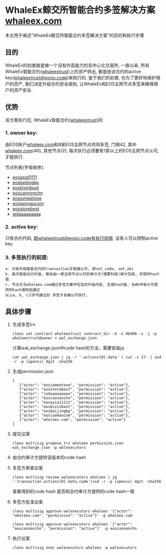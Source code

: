# WhaleEx鲸交所智能合约多签解决方案[whaleex.com](https://www.whaleex.com)
本文用于阐述"WhaleEx鲸交所智能合约多签解决方案"的目的和执行步骤
## 目的
WhaleEx的初衷就是做一个没有作恶能力的去中心化交易所, 一直以来, 所有WhaleEx智能合约([whaleextrust](https://eospark.com/contract/whaleextrust))上的资产转出, 都是由该合约的active key(whaleextrust@eosio.code)来执行的. 鉴于我们的初衷, 也为了更好地保护用户的资产, 我们决定升级合约安全级别, 让WhaleEx和EOS主网节点多签来确保用户的资产安全. 
## 优势
该方案执行后, WhaleEx智能合约([whaleextrust](https://eospark.com/contract/whaleextrust))的
  ### 1. owner key: 
  由EOS帐户[whaleex.com](https://www.whaleex.com)和8家EOS主网节点共同多签, 门限42, 其中[whaleex.com](https://www.whaleex.com)(40), 其他节点(2), 每次执行必须要有1家以上的EOS主网节点认可, 才能执行. 
  
  节点列表(字母排序): 
   * [eosasia11111](https://eospark.com/bp/eosasia11111)
   * [eosbeijingbp](https://eospark.com/bp/eosbeijingbp)
   * [eosbixinboot](https://eospark.com/bp/eosbixinboot)
   * [eoscannonchn](https://eospark.com/bp/eoscannonchn)
   * [eosiomeetone](https://eospark.com/bp/eosiomeetone)
   * [eoslaomaocom](https://eospark.com/bp/eoslaomaocom)
   * [eosstorebest](https://eospark.com/bp/eosstorebest)
   * [jedaaaaaaaaa](https://eospark.com/bp/jedaaaaaaaaa)
  ### 2. active key: 
  只有合约代码, 即whaleextrust@eosio.code有执行权限. 没有人可以控制active key. 
  ### 3. 多签执行的前提: 
    a. 只有升级智能合约的transaction才能被认可, 即set_code, set_abi
    b. 每次智能合约升级, 都会由一家主网节点认可的审计方(慢雾科技)审计完成, 并提供hash值
    c. 节点方与whaleex.com通过多签方案中包含的升级内容, 生成hash值, 与#b中审计方提供的hash值校验通过
    以上a, b, c三步均通过后 多签才会被认可执行. 
## 具体步骤
1. 生成多签trx

    ```cleos set contract whaleextrust contract_dir -d -x 86400 -s -j -p whaleextrust@owner > wal_exchange.json ```
      
     计算wal_exchange.json中code hash的方法，需要安装jq
     
    ```cat wal_exchange.json | jq -r '.actions[0].data' | cut -c 27- | xxd -r -p |openssl dgst -sha256```

2. 生成permission.json

    ```
    [
       {"actor": "eosiomeetone", "permission": "active"},
       {"actor": "eosstorebest", "permission": "active"},
       {"actor": "jedaaaaaaaaa", "permission": "active"},
       {"actor": "eoscannonchn", "permission": "active"},
       {"actor": "eosasia11111", "permission": "active"},
       {"actor": "eosbixinboot", "permission": "active"},
       {"actor": "eosbeijingbp", "permission": "active"},
       {"actor": "eoslaomaocom", "permission": "active"},
       {"actor": "whaleex.com", "permission": "active"}
    ]
    ```

3. 提交议案

    ```cleos multisig propose_trx whaleex permission.json wal_exchange.json -p walexecutors```

4. 由合约审计方提供该版本的code hash

5. 多签方审查议案

    ```cleos multisig review walexecutors whaleex | jq '.transaction.actions[0].data.code'|xxd -r -p |openssl dgst -sha256```
    
    查看得到的code hash 是否和合约审计方提供的code hash一致

6. 多签方批准议案

    ```cleos multisig approve walexecutors whaleex '{"actor": "whaleex.com", "permission": "active"}' -p whaleex.com```
    
    ```cleos multisig approve walexecutors whaleex '{"actor": "eoscannonchn", "permission": "active"}' -p eoscannonchn```

7. 执行议案

    ```cleos multisig exec walexecutors whaleex -p walexecutors```
